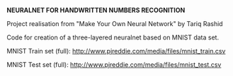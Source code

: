 <b>NEURALNET FOR HANDWRITTEN NUMBERS RECOGNITION</b>

Project realisation from "Make Your Own Neural Network" by Tariq Rashid

Code for creation of a three-layered neuralnet based on MNIST data set.

MNIST Train set (full): http://www.pjreddie.com/media/files/mnist_train.csv

MNIST Test set (full): http://www.pjreddie.com/media/files/mnist_test.csv
